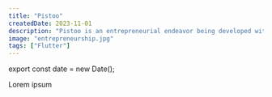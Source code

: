 ```yaml
---
title: "Pistoo"
createdDate: 2023-11-01
description: "Pistoo is an entrepreneurial endeavor being developed with a group of friends in Honduras. Our project aims to provide customers with greater control over their personal finances and expenses."
image: "entrepreneurship.jpg"
tags: ["Flutter"]
---
```


export const date = new Date();

Lorem ipsum

